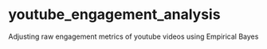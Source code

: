 # youtube_engagement_analysis
Adjusting raw engagement metrics of youtube videos using Empirical Bayes
